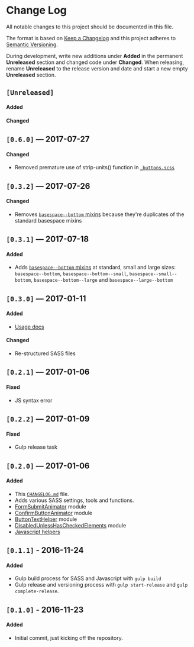 # Change Log
All notable changes to this project should be documented in this file.

The format is based on [Keep a Changelog](http://keepachangelog.com/)
and this project adheres to [Semantic Versioning](http://semver.org/).

During development, write new additions under **Added** in the permanent
**Unreleased** section and changed code under **Changed**. When releasing,
rename **Unreleased** to the release version and date and start a new empty
**Unreleased** section.

## `[Unreleased]`
#### Added
#### Changed

## `[0.6.0]` — 2017-07-27
#### Changed
- Removed premature use of strip-units() function in [`_buttons.scss`](./src/scss/settings/_buttons.scss)

## `[0.3.2]` — 2017-07-26
#### Changed
- Removes [`basespace--bottom` mixins](./src/scss/tools/_basespace.scss) because they're duplicates of the standard basespace mixins

## `[0.3.1]` — 2017-07-18
#### Added
- Adds [`basespace--bottom` mixins](./src/scss/tools/_basespace.scss) at standard, small and large sizes: `basespace--bottom`, `basespace--bottom--small`, `basespace--small--bottom`, `basespace--bottom--large` and `basespace--large--bottom`

## `[0.3.0]` — 2017-01-11
#### Added
- [Usage docs](./docs/usage.md)

#### Changed
- Re-structured SASS files

## `[0.2.1]` — 2017-01-06
#### Fixed
- JS syntax error

## `[0.2.2]` — 2017-01-09
#### Fixed
- Gulp release task

## `[0.2.0]` — 2017-01-06
#### Added
- This [`CHANGELOG.md`](CHANGELOG.md) file.
- Adds various SASS settings, tools and functions.
- [FormSubmitAnimator](./src/js/FormSubmitAnimator.js) module
- [ConfirmButtonAnimator](./src/js/ConfirmButtonAnimator.js) module
- [ButtonTextHelper](./src/js/ButtonTextHelper.js) module
- [DisabledUnlessHasCheckedElements](./src/js/DisabledUnlessHasCheckedElements.js) module
- [Javascript helpers](./src/js/Helpers.js)

## `[0.1.1]` - 2016-11-24
#### Added
- Gulp build process for SASS and Javascript with `gulp build`
- Gulp release and versioning process with `gulp start-release` and `gulp
  complete-release`.

## `[0.1.0]` - 2016-11-23
#### Added
- Initial commit, just kicking off the repository.
